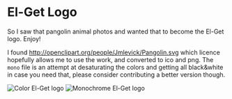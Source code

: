 # El-Get Logo

So I saw that pangolin animal photos and wanted that to become the El-Get
logo. Enjoy!

I found http://openclipart.org/people/Jmlevick/Pangolin.svg which licence
hopefully allows me to use the work, and converted to ico and png. The
`mono` file is an attempt at desaturating the colors and getting all
black&white in case you need that, please consider contributing a better
version though.

 ![Color El-Get logo](https://raw.github.com/dimitri/el-get/master/logo/el-get.png)
 ![Monochrome El-Get logo](https://raw.github.com/dimitri/el-get/master/logo/el-get-mono.png)

